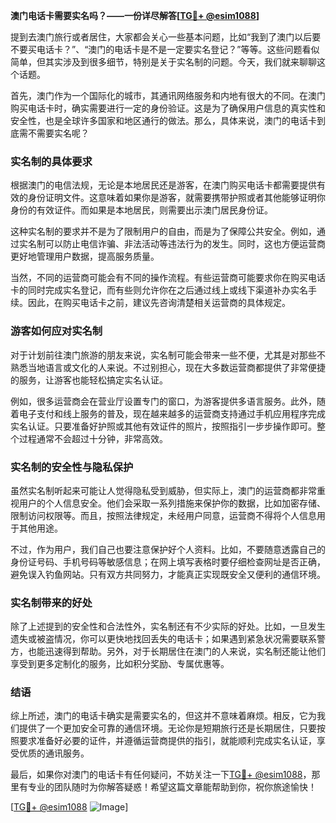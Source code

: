 **澳门电话卡需要实名吗？——一份详尽解答[[TG💪+ @esim1088](https://t.me/s/esim1088)]**

提到去澳门旅行或者居住，大家都会关心一些基本问题，比如“我到了澳门以后要不要买电话卡？”、“澳门的电话卡是不是一定要实名登记？”等等。这些问题看似简单，但其实涉及到很多细节，特别是关于实名制的问题。今天，我们就来聊聊这个话题。

首先，澳门作为一个国际化的城市，其通讯网络服务和内地有很大的不同。在澳门购买电话卡时，确实需要进行一定的身份验证。这是为了确保用户信息的真实性和安全性，也是全球许多国家和地区通行的做法。那么，具体来说，澳门的电话卡到底需不需要实名呢？

### 实名制的具体要求

根据澳门的电信法规，无论是本地居民还是游客，在澳门购买电话卡都需要提供有效的身份证明文件。这意味着如果你是游客，就需要携带护照或者其他能够证明你身份的有效证件。而如果是本地居民，则需要出示澳门居民身份证。

这种实名制的要求并不是为了限制用户的自由，而是为了保障公共安全。例如，通过实名制可以防止电信诈骗、非法活动等违法行为的发生。同时，这也方便运营商更好地管理用户数据，提高服务质量。

当然，不同的运营商可能会有不同的操作流程。有些运营商可能要求你在购买电话卡的同时完成实名登记，而有些则允许你在之后通过线上或线下渠道补办实名手续。因此，在购买电话卡之前，建议先咨询清楚相关运营商的具体规定。

### 游客如何应对实名制

对于计划前往澳门旅游的朋友来说，实名制可能会带来一些不便，尤其是对那些不熟悉当地语言或文化的人来说。不过别担心，现在大多数运营商都提供了非常便捷的服务，让游客也能轻松搞定实名认证。

例如，很多运营商会在营业厅设置专门的窗口，为游客提供多语言服务。此外，随着电子支付和线上服务的普及，现在越来越多的运营商支持通过手机应用程序完成实名认证。只要准备好护照或其他有效证件的照片，按照指引一步步操作即可。整个过程通常不会超过十分钟，非常高效。

### 实名制的安全性与隐私保护

虽然实名制听起来可能让人觉得隐私受到威胁，但实际上，澳门的运营商都非常重视用户的个人信息安全。他们会采取一系列措施来保护你的数据，比如加密存储、限制访问权限等。而且，按照法律规定，未经用户同意，运营商不得将个人信息用于其他用途。

不过，作为用户，我们自己也要注意保护好个人资料。比如，不要随意透露自己的身份证号码、手机号码等敏感信息；在网上填写表格时要仔细检查网址是否正确，避免误入钓鱼网站。只有双方共同努力，才能真正实现既安全又便利的通信环境。

### 实名制带来的好处

除了上述提到的安全性和合法性外，实名制还有不少实际的好处。比如，一旦发生遗失或被盗情况，你可以更快地找回丢失的电话卡；如果遇到紧急状况需要联系警方，也能迅速得到帮助。另外，对于长期居住在澳门的人来说，实名制还能让他们享受到更多定制化的服务，比如积分奖励、专属优惠等。

### 结语

综上所述，澳门的电话卡确实是需要实名的，但这并不意味着麻烦。相反，它为我们提供了一个更加安全可靠的通信环境。无论你是短期旅行还是长期居住，只要按照要求准备好必要的证件，并遵循运营商提供的指引，就能顺利完成实名认证，享受优质的通讯服务。

最后，如果你对澳门的电话卡有任何疑问，不妨关注一下[TG💪+ @esim1088](https://t.me/s/esim1088)，那里有专业的团队随时为你解答疑惑！希望这篇文章能帮助到你，祝你旅途愉快！

[[TG💪+ @esim1088](https://t.me/s/esim1088) ![Image](https://i.postimg.cc/4NQfJmqS/Snipaste-2025-05-13-00-14-12.png)]